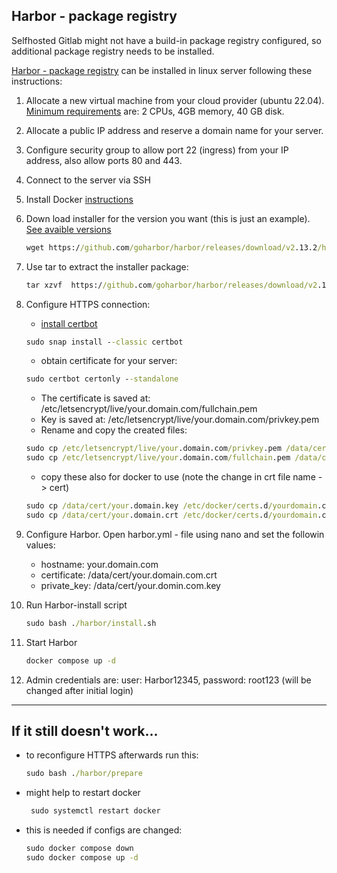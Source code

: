 ## Harbor - package registry

Selfhosted Gitlab might not have a build-in package registry configured, so additional package registry needs to be installed. 

[Harbor - package registry](https://goharbor.io) can be installed in linux server following these instructions:

1. Allocate a new virtual machine from your cloud provider (ubuntu 22.04). [Minimum requirements](https://goharbor.io/docs/2.13.0/install-config/installation-prereqs/) are: 2 CPUs, 4GB memory, 40 GB disk. 
2. Allocate a public IP address and reserve a domain name for your server.
3. Configure security group to allow port 22 (ingress) from your IP address, also allow ports 80 and 443.
4. Connect to the server via SSH
5. Install Docker [instructions](https://docs.docker.com/engine/install/ubuntu/)
6. Down load installer for the version you want (this is just an example). [See avaible versions](https://github.com/goharbor/harbor/releases)

    ```cmd
    wget https://github.com/goharbor/harbor/releases/download/v2.13.2/harbor-offline-installer-v2.13.2.tgz
    ```
7. Use tar to extract the installer package:

    ```cmd
    tar xzvf  https://github.com/goharbor/harbor/releases/download/v2.13.2/harbor-offline-installer-v2.13.2.tgz
    ```
8. Configure HTTPS connection:
    - [install certbot](https://certbot.eff.org/instructions?ws=other&os=snap)
    ```cmd
    sudo snap install --classic certbot
    ```
    - obtain certificate for your server:
    ```cmd
    sudo certbot certonly --standalone
    ```
    - The certificate is saved at: /etc/letsencrypt/live/your.domain.com/fullchain.pem
    - Key is saved at: /etc/letsencrypt/live/your.domain.com/privkey.pem 
    - Rename and copy the created files:
    ```cmd
    sudo cp /etc/letsencrypt/live/your.domain.com/privkey.pem /data/cert/your.domain.key
    sudo cp /etc/letsencrypt/live/your.domain.com/fullchain.pem /data/cert/your.domain.crt
    ```
    - copy these also for docker to use (note the change in crt file name -> cert)
    ```cmd
    sudo cp /data/cert/your.domain.key /etc/docker/certs.d/yourdomain.com/
    sudo cp /data/cert/your.domain.crt /etc/docker/certs.d/yourdomain.com/your.domain.cert
    ``` 
9. Configure Harbor. Open harbor.yml - file using nano and set the followin values:
    - hostname: your.domain.com
    - certificate: /data/cert/your.domain.com.crt
    - private_key: /data/cert/your.domin.com.key
10. Run Harbor-install script
    ```cmd
    sudo bash ./harbor/install.sh
    ```
11. Start Harbor
    ```cmd
    docker compose up -d
    ```
12. Admin credentials are: user: Harbor12345, password: root123 (will be changed after initial login)

---
## If it still doesn't work...

- to reconfigure HTTPS afterwards run this:
    ```cmd
    sudo bash ./harbor/prepare
    ```
- might help to restart docker
    ```cmd
     sudo systemctl restart docker
     ```
- this is needed if configs are changed:
    ```cmd
    sudo docker compose down
    sudo docker compose up -d
    ```
